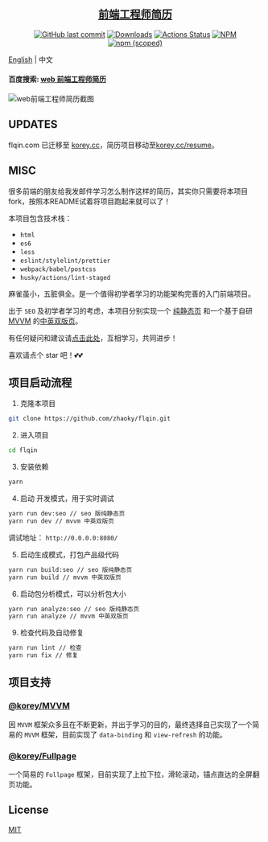 <h2 align="center"><a href='https://korey.cc/resume' target='_blank'>前端工程师简历</a></h2>
<p align="center">
  <a href='https://github.com/zhaoky/flqin'><img src='https://img.shields.io/github/last-commit/zhaoky/flqin' alt='GitHub last commit' /></a>
  <a href="https://www.npmjs.com/package/@fe_korey/resume"><img src="https://img.shields.io/npm/dm/@fe_korey/resume.svg" alt="Downloads"></a>
  <a href="https://github.com/zhaoky/flqin/actions"><img src="https://github.com/zhaoky/flqin/workflows/Action CI/badge.svg" alt="Actions Status"></a>
  <a href='https://www.npmjs.com/package/@fe_korey/resume'><img src='https://img.shields.io/npm/l/@fe_korey/resume' alt='NPM' /></a>
  <a href='https://www.npmjs.com/package/@fe_korey/resume'><img src='https://img.shields.io/npm/v/@fe_korey/resume' alt='npm (scoped)' /></a>
</p>

[English](./README.md) | 中文

#### 百度搜索: [web 前端工程师简历](https://www.baidu.com/s?ie=UTF-8&wd=web%E5%89%8D%E7%AB%AF%E5%B7%A5%E7%A8%8B%E5%B8%88%E7%AE%80%E5%8E%86)

![web前端工程师简历截图](https://raw.githubusercontent.com/zhaoky/flqin/master/src/assets/web.jpg)

## UPDATES

flqin.com 已迁移至 [korey.cc](https://korey.cc)，简历项目移动至[korey.cc/resume](https://korey.cc/resume)。

## MISC

很多前端的朋友给我发邮件学习怎么制作这样的简历，其实你只需要将本项目 fork，按照本README试着将项目跑起来就可以了！

本项目包含技术栈：

- `html`
- `es6`
- `less`
- `eslint/stylelint/prettier`
- `webpack/babel/postcss`
- `husky/actions/lint-staged`

麻雀虽小，五脏俱全。是一个值得初学者学习的功能架构完善的入门前端项目。

出于 `SEO` 及初学者学习的考虑，本项目分别实现一个 [纯静态页](https://korey.cc/resume) 和一个基于自研[MVVM](https://github.com/zhaoky/mvvm) 的[中英双版页](https://korey.cc/resume/mvvm)。

有任何疑问和建议请[点击此处](https://github.com/zhaoky/flqin/issues)，互相学习，共同进步！

喜欢请点个 star 吧！💕💕

## 项目启动流程

1. 克隆本项目

```bash
git clone https://github.com/zhaoky/flqin.git
```

2. 进入项目

```bash
cd flqin
```

3. 安装依赖

```bash
yarn
```

4. 启动 开发模式，用于实时调试

```bash
yarn run dev:seo // seo 版纯静态页
yarn run dev // mvvm 中英双版页
```

调试地址： `http://0.0.0.0:8080/`

5. 启动生成模式，打包产品级代码

```bash
yarn run build:seo // seo 版纯静态页
yarn run build // mvvm 中英双版页
```

6. 启动包分析模式，可以分析包大小

```bash
yarn run analyze:seo // seo 版纯静态页
yarn run analyze // mvvm 中英双版页
```

9. 检查代码及自动修复

```bash
yarn run lint // 检查
yarn run fix // 修复
```

## 项目支持

### [@korey/MVVM](https://github.com/zhaoky/mvvm)

因 `MVVM` 框架众多且在不断更新，并出于学习的目的，最终选择自己实现了一个简易的 `MVVM` 框架，目前实现了 `data-binding` 和 `view-refresh` 的功能。

### [@korey/Fullpage](https://github.com/zhaoky/fullpage)

一个简易的 `Fullpage` 框架，目前实现了上拉下拉，滑轮滚动，锚点直达的全屏翻页功能。

## License

[MIT](./LICENSE)
